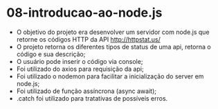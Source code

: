 # 08-introducao-ao-node.js

* O objetivo do projeto era desenvolver um servidor com node.js que retorne os códigos HTTP da API http://httpstat.us/
* O projeto retorna os diferentes tipos de status de uma api, retorna o código e sua descrição;
* O usuário pode inserir o código via console;
* Foi utilizado do axios para requisição da api;
* Foi utilizado o nodemon para facilitar a inicialização do server em node.js;
* Foi utilizado de função assíncrona (async await);
* .catch foi utilizado para tratativas de possíveis erros.
